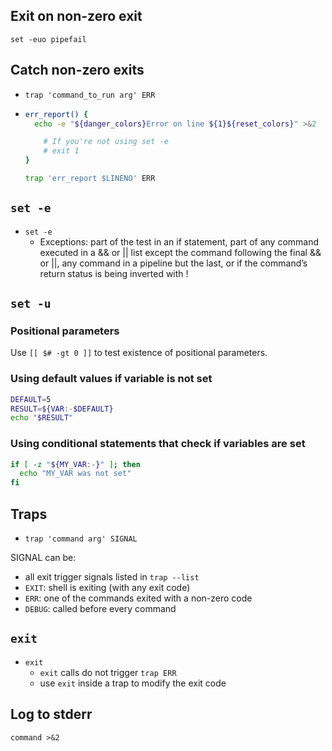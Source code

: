 ## Exit on non-zero exit

`set -euo pipefail`

## Catch non-zero exits

- `trap 'command_to_run arg' ERR`

-
  ```bash
  err_report() {
    echo -e "${danger_colors}Error on line ${1}${reset_colors}" >&2

      # If you're not using set -e
      # exit 1
  }

  trap 'err_report $LINENO' ERR
  ```

## `set -e`

- `set -e`
  - Exceptions: part of the test in an if statement, part of any command executed in a && or || list except the command following the final && or ||, any command in a pipeline but the last, or if the command’s return status is being inverted with !

## `set -u`

### Positional parameters

Use `[[ $# -gt 0 ]]` to test existence of positional parameters.

### Using default values if variable is not set

```bash
DEFAULT=5
RESULT=${VAR:-$DEFAULT}
echo "$RESULT"
```

### Using conditional statements that check if variables are set

```bash
if [ -z "${MY_VAR:-}" ]; then
  echo "MY_VAR was not set"
fi
```

## Traps

- `trap 'command arg' SIGNAL`

SIGNAL can be:
 - all exit trigger signals listed in `trap --list`
 - `EXIT`: shell is exiting (with any exit code)
 - `ERR`: one of the commands exited with a non-zero code
 - `DEBUG`: called before every command

## `exit`

- `exit`
  - `exit` calls do not trigger `trap ERR`
  - use `exit` inside a trap to modify the exit code

## Log to stderr

`command >&2`
